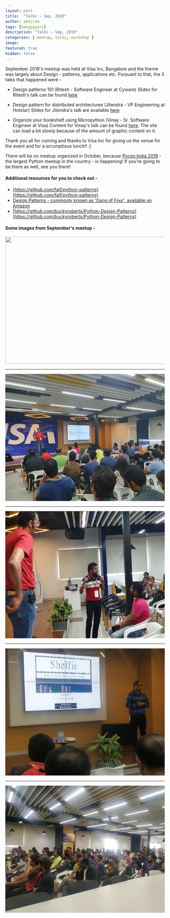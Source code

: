 ```yaml
---
layout: post
title:  "Talks – Sep, 2019"
author: abhiram
tags: [bangpypers]
description: "Talks – Sep, 2019"
categories: [ meetup, talks, workshop ]
image:
featured: true
hidden: false
---
```


September 2019's meetup was held at Visa Inc, Bangalore and the theme was largely about Design - patterns, applications etc. Pursuant to that, the 3 talks that happened were - 

-  Design patterns 101 (Ritesh - Software Engineer at Cyware)
Slides for Ritesh's talk can be found [here](https://www.slideshare.net/riteshagrawal5036/design-patterns-101-176009891)

-  Design pattern for distributed architectures (Jitendra - VP Engineering at Hotstar)
Slides for Jitendra's talk are available [here](https://docs.google.com/presentation/d/1AEicPtrAWRgEpCOXru1RQSNm-c55yAmEJN-BFhY7et8/edit?usp=sharing)

-  Organize your bookshelf using Micropython (Vinay - Sr. Software Engineer at Visa)
Content for Vinay's talk can be found [here](https://bookshelfie.gitlab.io). The site can load a bit slowly because of the amount of graphic content on it.


Thank you all for coming and thanks to Visa Inc for giving us the venue for the event and for a scrumptious lunch!! :)

There will be no meetup organized in October, because [Pycon India 2019](https://in.pycon.org/2019/) - the largest Python meetup in the country - is happening! If you're going to be there as well, see you there!

#### Additional resources for you to check out - 

- [https://github.com/faif/python-patterns](https://github.com/faif/python-patterns)
- [Design Patterns - commonly known as 'Gang of Four', available on Amazon](https://en.wikipedia.org/wiki/Design_Patterns)
- [https://github.com/buckyroberts/Python-Design-Patterns](https://github.com/buckyroberts/Python-Design-Patterns)

#### Some images from September's meetup - 

<img src="/assets/images/posts/21_Sep_2019/IMG_20190921_103809.jpg" height="400" width="600">
<hr/>
<img src="/assets/images/posts/21_Sep_2019/IMG-20190921-WA0012.jpg" height="400" width="600">
<hr/>
<img src="/assets/images/posts/21_Sep_2019/IMG-20190921-WA0009.jpg" height="400" width="600">
<hr/>
<img src="/assets/images/posts/21_Sep_2019/IMG_20190921_123251.jpg" height="400" width="600">
<hr/>
<img src="/assets/images/posts/21_Sep_2019/IMG_20190921_110558.jpg" height="400" width="600">




